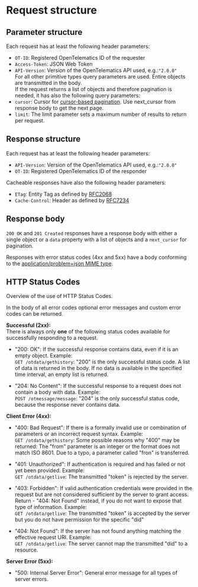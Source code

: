# Request structure 
## Parameter structure
Each request has at least the following header parameters:
- `OT-ID`: Registered OpenTelematics ID of the requester
- `Access-Token`: JSON Web Token
- `API-Version`: Version of the OpenTelematics API used, e.g.:`"2.0.0"`  
For all other primitive types query parameters are used. Entire objects are transmitted in the body.  
If the request returns a list of objects and therefore pagination is needed, it has also the following query parameters:  
- `cursor`: Cursor for [cursor-based pagination](https://opentelematics.gitlab.io/otdata/docs/#/generalConcepts?id=cursor-based-pagination). Use next_cursor from response body to get the next page.  
- `limit`: The limit parameter sets a maximum number of results to return per request.  

## Response structure
Each request has at least the following header parameters:
- `API-Version`: Version of the OpenTelematics API used, e.g.:`"2.0.0"`  
- `OT-ID`: Registered OpenTelematics ID of the responder  

Cacheable responses have also the following header parameters:
- `ETag`: Entity Tag as defined by [RFC2068](https://datatracker.ietf.org/doc/html/rfc2068#section-14.20)  
- `Cache-Control`: Header as defined by [RFC7234](https://datatracker.ietf.org/doc/html/rfc7234#section-5.2)  

## Response body
`200 OK` and `201 Created` responses have a response body with either a single object or a `data` property with a list of objects and a `next_cursor` for pagination.  
  
Responses with error status codes (4xx and 5xx) have a body conforming to the [application/problem+json MIME type](https://opentelematics.gitlab.io/otdata/docs/#/generalConcepts?id=applicationproblemjson-mime-type).

## HTTP Status Codes  
Overview of the use of HTTP Status Codes. 

In the body of all error codes optional error messages and custom error codes can be returned.
  
**Successful (2xx):**  
There is always only **one** of the following status codes available for successfully responding to a request.  
  
- "200: OK": If the successful response contains data, even if it is an empty object. Example:  
`GET /otdata/gethistory`: "200" is the only successful status code. A list of data is returned in the body. If no data is available in the specified time interval, an empty list is returned.  
  
- "204: No Content": If the successful response to a request does not contain a body with data. Example:  
`POST /otmessage/message`: "204" is the only successful status code, because the response never contains data.  

**Client Error (4xx):**  
- "400: Bad Request": If there is a formally invalid use or combination of parameters or an incorrect request syntax. Example:  
`GET /otdata/gethistory`: Some possible reasons why "400" may be returned: The "from" parameter is an integer or the format does not match ISO 8601. Due to a typo, a parameter called "fron" is transferred.  
  
- "401: Unauthorized": If authentication is required and has failed or not yet been provided. Example:  
`GET /otdata/getlive`: The transmitted "token" is rejected by the server.
  
- "403: Forbidden": If valid authentication credentials were provided in the request but are not considered sufficient by the server to grant access.	Return - "404: Not Found" instead, if you do not want to expose that type of information. Example:  
`GET /otdata/getlive`: The transmitted "token" is accepted by the server but you do not have permission for the specific "did"
  
- "404: Not Found": If the server has not found anything matching the effective request URI. Example:  
`GET /otdata/getlive`: The server cannot map the transmitted "did" to a resource.
  
**Server Error (5xx):**  
-   "500: Internal Server Error": General error message for all types of server errors.
